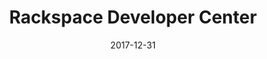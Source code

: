---
title: Rackspace Developer Center
headline: Rackspace Developer Center
textline: Welcome to the Developer Docs!
weight: 4
outputs:
- HTML
- RSS
publishdate: 2017-12-31
expirydate: 2030-01-01
date: 2017-12-31
description: 'Developer Docs'
cta:
  headline: ''
  textline: ''
  calls_to_action: []
private: false
aliases: []
---
